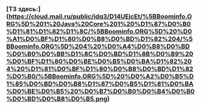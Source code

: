 ### [ТЗ здесь:] (https://cloud.mail.ru/public/idq3/D14UEjcEt/%5BBoominfo.ORG%5D%201%20Java%20Core%201%20%D1%87%D0%B0%D1%81%D1%82%D1%8C/%5BBoominfo.ORG%5D%20%D0%A1%D0%BF%D1%80%D0%B8%D0%BD%D1%82%204/%5BBoominfo.ORG%5D%204%20%D0%A4%D0%B8%D0%BD%D0%B0%D0%BB%D1%8C%D0%BD%D1%8B%D0%B9%20%D0%BF%D1%80%D0%BE%D0%B5%D0%BA%D1%82%204%20%D1%81%D0%BF%D1%80%D0%B8%D0%BD%D1%82%D0%B0/%5BBoominfo.ORG%5D%20%D0%A2%D0%B5%D1%85%D0%BD%D0%B8%D1%87%D0%B5%D1%81%D0%BA%D0%BE%D0%B5%20%D0%B7%D0%B0%D0%B4%D0%B0%D0%BD%D0%B8%D0%B5.png)
